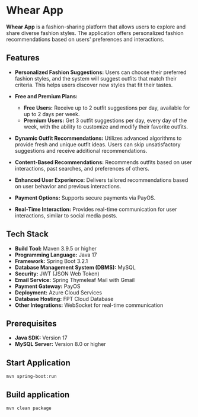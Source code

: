# **Whear App**

**Whear App** is a fashion-sharing platform that allows users to explore and share diverse fashion styles. The application offers personalized fashion recommendations based on users' preferences and interactions.

## **Features**

- **Personalized Fashion Suggestions:** Users can choose their preferred fashion styles, and the system will suggest outfits that match their criteria. This helps users discover new styles that fit their tastes.

- **Free and Premium Plans:**
  - **Free Users:** Receive up to 2 outfit suggestions per day, available for up to 2 days per week.
  - **Premium Users:** Get 3 outfit suggestions per day, every day of the week, with the ability to customize and modify their favorite outfits.

- **Dynamic Outfit Recommendations:** Utilizes advanced algorithms to provide fresh and unique outfit ideas. Users can skip unsatisfactory suggestions and receive additional recommendations.

- **Content-Based Recommendations:** Recommends outfits based on user interactions, past searches, and preferences of others.

- **Enhanced User Experience:** Delivers tailored recommendations based on user behavior and previous interactions.

- **Payment Options:** Supports secure payments via PayOS.

- **Real-Time Interaction:** Provides real-time communication for user interactions, similar to social media posts.

## **Tech Stack**

- **Build Tool:** Maven 3.9.5 or higher
- **Programming Language:** Java 17
- **Framework:** Spring Boot 3.2.1
- **Database Management System (DBMS):** MySQL
- **Security:** JWT (JSON Web Token)
- **Email Service:** Spring Thymeleaf Mail with Gmail
- **Payment Gateway:** PayOS
- **Deployment:** Azure Cloud Services
- **Database Hosting:** FPT Cloud Database
- **Other Integrations:** WebSocket for real-time communication

## **Prerequisites**

- **Java SDK:** Version 17
- **MySQL Server:** Version 8.0 or higher

## **Start Application**
`mvn spring-boot:run`

## **Build application**
`mvn clean package`
